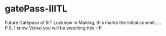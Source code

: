 # gatePass-IIITL
Future Gatepass of IIIT Lucknow in Making, this marks the initial commit.....
P.S. I know Vishal you will be watching this :-P
